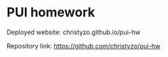 # PUI homework

Deployed website: christyzo.github.io/pui-hw

Repository link: https://github.com/christyzo/pui-hw

